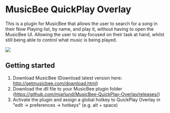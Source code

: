 # MusicBee QuickPlay Overlay
This is a plugin for MusicBee that allows the user to search for a song in their Now Playing list, by name, and play it, without having to open the MusicBee UI. Allowing the user to stay focused on their task at hand, whilst still being able to control what music is being played.

![](https://github.com/mjarlund/MBQuickPlayOverlay/blob/master/demonstration.gif)


## Getting started
1. Download MusicBee (Download latest version here: http://getmusicbee.com/download.html)
2. Download the dll file to your MusicBee plugin folder (https://github.com/mjarlund/MusicBee-QuickPlay-Overlay/releases/)
3. Activate the plugin and assign a global hotkey to QuickPlay Overlay in "edit -> preferences -> hotkeys" (e.g. alt + space)
